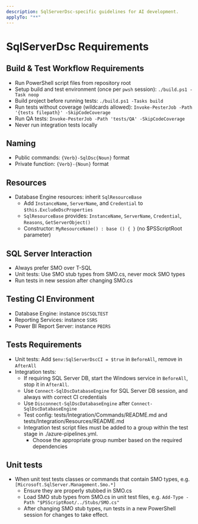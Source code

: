 ```yaml
---
description: SqlServerDsc-specific guidelines for AI development.
applyTo: "**"
---
```


# SqlServerDsc Requirements

## Build & Test Workflow Requirements
- Run PowerShell script files from repository root
- Setup build and test environment (once per `pwsh` session): `./build.ps1 -Task noop`
- Build project before running tests: `./build.ps1 -Tasks build`
- Run tests without coverage (wildcards allowed): `Invoke-PesterJob -Path '{tests filepath}' -SkipCodeCoverage`
- Run QA tests: `Invoke-PesterJob -Path 'tests/QA' -SkipCodeCoverage`
- Never run integration tests locally

## Naming
- Public commands: `{Verb}-SqlDsc{Noun}` format
- Private function: `{Verb}-{Noun}` format

## Resources
- Database Engine resources: inherit `SqlResourceBase`
  - Add `InstanceName`, `ServerName`, and `Credential` to `$this.ExcludeDscProperties`
  - `SqlResourceBase` provides: `InstanceName`, `ServerName`, `Credential`, `Reasons`, `GetServerObject()`
  - Constructor: `MyResourceName() : base () { }` (no $PSScriptRoot parameter)

## SQL Server Interaction
- Always prefer SMO over T-SQL
- Unit tests: Use SMO stub types from SMO.cs, never mock SMO types
- Run tests in new session after changing SMO.cs

## Testing CI Environment
- Database Engine: instance `DSCSQLTEST`
- Reporting Services: instance `SSRS`
- Power BI Report Server: instance `PBIRS`

## Tests Requirements
- Unit tests: Add `$env:SqlServerDscCI = $true` in `BeforeAll`, remove in `AfterAll`
- Integration tests:
  - If requiring SQL Server DB, start the Windows service in `BeforeAll`, stop it in `AfterAll`.
  - Use `Connect-SqlDscDatabaseEngine` for SQL Server DB session, and always with correct CI credentials
  - Use `Disconnect-SqlDscDatabaseEngine` after `Connect-SqlDscDatabaseEngine`
  - Test config: tests/Integration/Commands/README.md and tests/Integration/Resources/README.md
  - Integration test script files must be added to a group within the test stage in ./azure-pipelines.yml.
    - Choose the appropriate group number based on the required dependencies

## Unit tests
- When unit test tests classes or commands that contain SMO types, e.g. `[Microsoft.SqlServer.Management.Smo.*]`
  - Ensure they are properly stubbed in SMO.cs
  - Load SMO stub types from SMO.cs in unit test files, e.g. `Add-Type -Path "$PSScriptRoot/../Stubs/SMO.cs"`
  - After changing SMO stub types, run tests in a new PowerShell session for changes to take effect.
